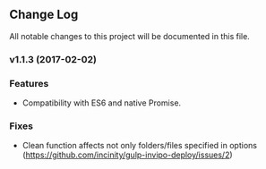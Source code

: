 ## Change Log
All notable changes to this project will be documented in this file.

### v1.1.3 (2017-02-02)

### Features
- Compatibility with ES6 and native Promise.

### Fixes
- Clean function affects not only folders/files specified in options (https://github.com/incinity/gulp-invipo-deploy/issues/2)
